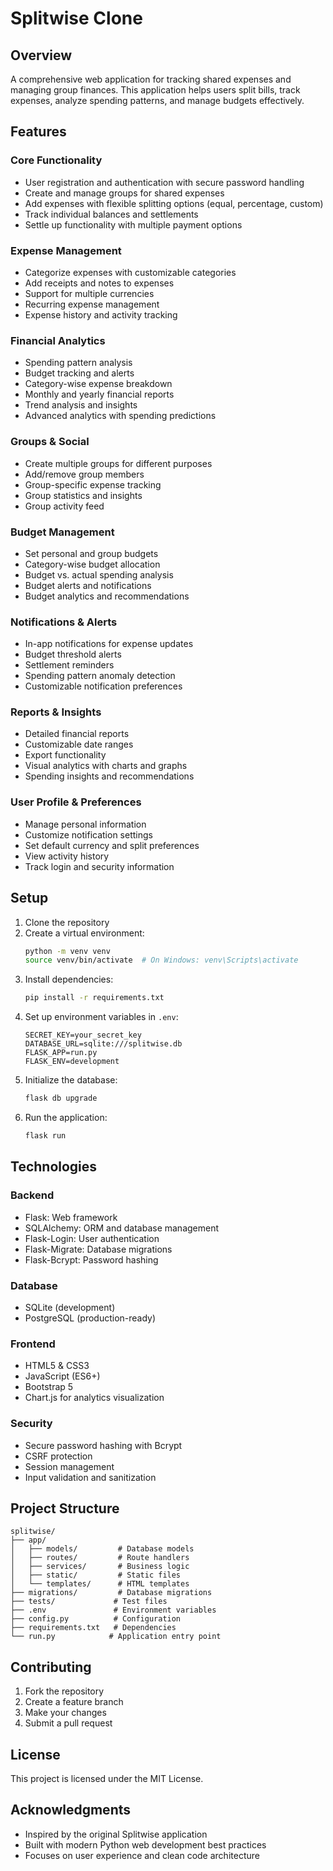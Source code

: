 # Splitwise Clone

## Overview
A comprehensive web application for tracking shared expenses and managing group finances. This application helps users split bills, track expenses, analyze spending patterns, and manage budgets effectively.

## Features

### Core Functionality
- User registration and authentication with secure password handling
- Create and manage groups for shared expenses
- Add expenses with flexible splitting options (equal, percentage, custom)
- Track individual balances and settlements
- Settle up functionality with multiple payment options

### Expense Management
- Categorize expenses with customizable categories
- Add receipts and notes to expenses
- Support for multiple currencies
- Recurring expense management
- Expense history and activity tracking

### Financial Analytics
- Spending pattern analysis
- Budget tracking and alerts
- Category-wise expense breakdown
- Monthly and yearly financial reports
- Trend analysis and insights
- Advanced analytics with spending predictions

### Groups & Social
- Create multiple groups for different purposes
- Add/remove group members
- Group-specific expense tracking
- Group statistics and insights
- Group activity feed

### Budget Management
- Set personal and group budgets
- Category-wise budget allocation
- Budget vs. actual spending analysis
- Budget alerts and notifications
- Budget analytics and recommendations

### Notifications & Alerts
- In-app notifications for expense updates
- Budget threshold alerts
- Settlement reminders
- Spending pattern anomaly detection
- Customizable notification preferences

### Reports & Insights
- Detailed financial reports
- Customizable date ranges
- Export functionality
- Visual analytics with charts and graphs
- Spending insights and recommendations

### User Profile & Preferences
- Manage personal information
- Customize notification settings
- Set default currency and split preferences
- View activity history
- Track login and security information

## Setup
1. Clone the repository
2. Create a virtual environment:
   ```bash
   python -m venv venv
   source venv/bin/activate  # On Windows: venv\Scripts\activate
   ```
3. Install dependencies:
   ```bash
   pip install -r requirements.txt
   ```
4. Set up environment variables in `.env`:
   ```
   SECRET_KEY=your_secret_key
   DATABASE_URL=sqlite:///splitwise.db
   FLASK_APP=run.py
   FLASK_ENV=development
   ```
5. Initialize the database:
   ```bash
   flask db upgrade
   ```
6. Run the application:
   ```bash
   flask run
   ```

## Technologies
### Backend
- Flask: Web framework
- SQLAlchemy: ORM and database management
- Flask-Login: User authentication
- Flask-Migrate: Database migrations
- Flask-Bcrypt: Password hashing

### Database
- SQLite (development)
- PostgreSQL (production-ready)

### Frontend
- HTML5 & CSS3
- JavaScript (ES6+)
- Bootstrap 5
- Chart.js for analytics visualization

### Security
- Secure password hashing with Bcrypt
- CSRF protection
- Session management
- Input validation and sanitization

## Project Structure
```
splitwise/
├── app/
│   ├── models/         # Database models
│   ├── routes/         # Route handlers
│   ├── services/       # Business logic
│   ├── static/         # Static files
│   └── templates/      # HTML templates
├── migrations/         # Database migrations
├── tests/             # Test files
├── .env               # Environment variables
├── config.py          # Configuration
├── requirements.txt   # Dependencies
└── run.py            # Application entry point
```

## Contributing
1. Fork the repository
2. Create a feature branch
3. Make your changes
4. Submit a pull request

## License
This project is licensed under the MIT License.

## Acknowledgments
- Inspired by the original Splitwise application
- Built with modern Python web development best practices
- Focuses on user experience and clean code architecture

